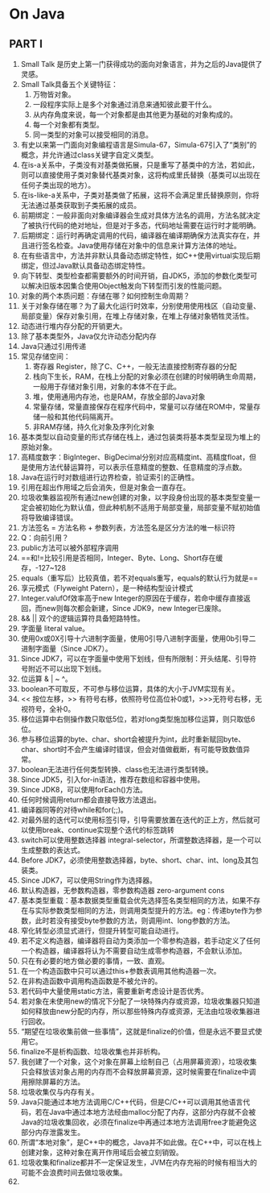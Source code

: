 # On Java

## PART I

1. Small Talk 是历史上第一门获得成功的面向对象语言，并为之后的Java提供了灵感。
2. Small Talk具备五个关键特征：
    1. 万物皆对象。
    2. 一段程序实际上是多个对象通过消息来通知彼此要干什么。
    3. 从内存角度来说，每一个对象都是由其他更为基础的对象构成的。
    4. 每一个对象都有类型。
    5. 同一类型的对象可以接受相同的消息。
3. 有史以来第一门面向对象编程语言是Simula-67，Simula-67引入了“类别”的概念，并允许通过class关键字自定义类型。
4. 在is-a关系中，子类没有对基类做拓展，只是重写了基类中的方法，若如此，则可以直接使用子类对象替代基类对象，这将构成里氏替换（基类可以出现在任何子类出现的地方）。
5. 在is-like-a关系中，子类对基类做了拓展，这将不会满足里氏替换原则，你将无法通过基类获取到子类拓展的成员。
6. 前期绑定：一般非面向对象编译器会生成对具体方法名的调用，方法名就决定了被执行代码的绝对地址，但是对于多态，代码地址需要在运行时才能明确。
7. 后期绑定：运行时再确定调用的代码，编译器在编译期确保方法真实存在，并且进行签名检查。Java使用存储在对象中的信息来计算方法体的地址。
8. 在有些语言中，方法并非默认具备动态绑定特性，如C++使用virtual实现后期绑定，但过Java默认具备动态绑定特性。
9. 向下转型、类型检查都需要额外的时间开销，自JDK5，添加的参数化类型可以解决旧版本因集合使用Object触发向下转型而引发的性能问题。
10. 对象的两个本质问题：存储在哪？如何控制生命周期？
11. 关于对象存储在哪？为了最大化运行时效率，分别使用使用栈区（自动变量、局部变量）保存对象引用，在堆上存储对象，在堆上存储对象牺牲灵活性。
12. 动态进行堆内存分配的开销更大。
13. 除了基本类型外，Java仅允许动态分配内存
14. Java只通过引用传递
15. 常见存储空间：
     1. 寄存器 Register，除了C、C++，一般无法直接控制寄存器的分配
     2. 栈向下生长，RAM，在栈上分配的对象必须在创建的时候明确生命周期，一般用于存储对象引用，对象的本体不在于此。
     3. 堆，使用通用内存池，也是RAM，存放全部的Java对象
     4. 常量存储，常量直接保存在程序代码中，常量可以存储在ROM中，常量存储一般和其他代码隔离开。
     5. 非RAM存储，持久化对象及序列化对象
16. 基本类型以自动变量的形式存储在栈上，通过包装类将基本类型呈现为堆上的原始对象。
17. 高精度数字：BigInteger、BigDecimal分别对应高精度int、高精度float，但是使用方法代替运算符，可以表示任意精度的整数、任意精度的浮点数。
18. Java在运行时对数组进行边界检查，验证索引的正确性。
19. 引用在超出作用域之后会消失，但是对象会一直存在。
20. 垃圾收集器监视所有通过new创建的对象，以字段身份出现的基本类型变量一定会被初始化为默认值，但此种机制不适用于局部变量，局部变量不赋初始值将导致编译错误。
21. 方法签名 = 方法名称 + 参数列表，方法签名是区分方法的唯一标识符
22. Q：向前引用？
23. public方法可以被外部程序调用
24. ==和!=比较引用是否相同，Integer、Byte、Long、Short存在缓存，-127~128
25. equals（重写后）比较真值，若不对equals重写，equals的默认行为就是==
26. 享元模式（Flyweight Patern），是一种结构型设计模式
27. Integer.valufOf效率高于new Integer的原因在于缓存，若命中缓存直接返回，而new则每次都会新建，Since JDK9，new Integer已废除。
28. && || 双个的逻辑运算符具备短路特性。
29. 字面量 literal value。
30. 使用0x或0X引导十六进制字面量，使用0引导八进制字面量，使用0b引导二进制字面量（Since JDK7）。
31. Since JDK7，可以在字面量中使用下划线，但有所限制：开头结尾、引导符号附近不可以出现下划线。
32. 位运算 & | ~ ^。
33. boolean不可取反，不可参与移位运算，具体的大小于JVM实现有关。
34. << 按位左移，>> 有符号右移，依照符号位高位补0或1，>>>无符号右移，无视符号，全补0。
35. 移位运算中右侧操作数只取低5位，若对long类型施加移位运算，则只取低6位。
36. 参与移位运算的byte、char、short会被提升为int，此时重新赋回byte、char、short时不会产生编译时错误，但会对值做截断，有可能导致数值异常。
37. boolean无法进行任何类型转换、class也无法进行类型转换。
38. Since JDK5，引入for-in语法，推荐在数组和容器中使用。
39. Since JDK8，可以使用forEach()方法。
40. 任何时候调用return都会直接导致方法退出。
41. 编译器同等的对待while和for(;;)。
42. 对最外层的迭代可以使用标签引导，引导需要放置在迭代的正上方，然后就可以使用break、continue实现整个迭代的标签跳转
43. switch可以使用整数选择器 integral-selector，所谓整数选择器，是一个可以生成整数的表达式。
44. Before JDK7，必须使用整数选择器，byte、short、char、int、long及其包装类。
45. Since JDK7，可以使用String作为选择器。
46. 默认构造器，无参数构造器，零参数构造器 zero-argument cons
47. 基本类型重载：基本数据类型重载会优先选择签名类型相同的方法，如果不存在与实际参数类型相同的方法，则调用类型提升的方法。eg：传递byte作为参数，此时若没有接受byte参数的方法，则调用int、long参数的方法。
48. 窄化转型必须显式进行，但提升转型可能自动进行。
49. 若不定义构造器，编译器将自动为类添加一个零参构造器，若手动定义了任何一个构造器，编译器将认为不需要自动生成零参构造器，不会默认添加。
50. 只在有必要的地方做必要的事情，一致、直观。
51. 在一个构造函数中只可以通过this+参数表调用其他构造器一次。
52. 在非构造函数中调用构造函数是不被允许的。
53. 若代码中大量使用static方法，需要重新考虑设计是否优秀。
54. 若对象在未使用new的情况下分配了一块特殊内存或资源，垃圾收集器只知道如何释放由new分配的内存，所以那些特殊内存或资源，无法由垃圾收集器进行回收。
55. “期望在垃圾收集前做一些事情”，这就是finalize的价值，但是永远不要显式使用它。
56. finalize不是析构函数、垃圾收集也并非析构。
57. 我创建了一个对象，这个对象在屏幕上绘制自己（占用屏幕资源），垃圾收集只会释放该对象占用的内存而不会释放屏幕资源，这时候需要在finalize中调用擦除屏幕的方法。
58. 垃圾收集仅与内存有关。
59. Java只能通过本地方法调用C/C++代码，但是C/C++可以调用其他语言代码，若在Java中通过本地方法经由malloc分配了内存，这部分内存就不会被Java的垃圾收集回收，必须在finalize中再通过本地方法调用free才能避免这部分内存泄露发生。
60. 所谓“本地对象”，是C++中的概念，Java并不如此做。在C++中，可以在栈上创建对象，这种对象在离开作用域后会被立刻销毁。
61. 垃圾收集和finalize都并不一定保证发生，JVM在内存充裕的时候有相当大的可能不会浪费时间去做垃圾收集。
62. 